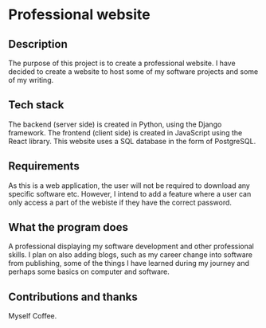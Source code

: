 # Professional website

## Description
The purpose of this project is to create a professional website. I have decided to create a website to host some of my software projects and some of my writing.

## Tech stack
The backend (server side) is created in Python, using the Django framework.
The frontend (client side) is created in JavaScript using the React library.
This website uses a SQL database in the form of PostgreSQL.

## Requirements
As this is a web application, the user will not be required to download any specific software etc. However, I intend to add a feature where a user can only access a part of the webiste if they have the correct password.

## What the program does
A professional displaying my software development and other professional skills. I plan on also adding blogs, such as my career change into software from publishing, some of the things I have learned during my journey and perhaps some basics on computer and software.


## Contributions and thanks
Myself
Coffee. 